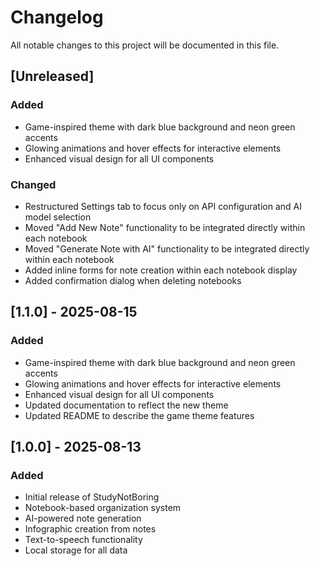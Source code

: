 # Changelog

All notable changes to this project will be documented in this file.

## [Unreleased]

### Added
- Game-inspired theme with dark blue background and neon green accents
- Glowing animations and hover effects for interactive elements
- Enhanced visual design for all UI components

### Changed
- Restructured Settings tab to focus only on API configuration and AI model selection
- Moved "Add New Note" functionality to be integrated directly within each notebook
- Moved "Generate Note with AI" functionality to be integrated directly within each notebook
- Added inline forms for note creation within each notebook display
- Added confirmation dialog when deleting notebooks

## [1.1.0] - 2025-08-15

### Added
- Game-inspired theme with dark blue background and neon green accents
- Glowing animations and hover effects for interactive elements
- Enhanced visual design for all UI components
- Updated documentation to reflect the new theme
- Updated README to describe the game theme features

## [1.0.0] - 2025-08-13

### Added
- Initial release of StudyNotBoring
- Notebook-based organization system
- AI-powered note generation
- Infographic creation from notes
- Text-to-speech functionality
- Local storage for all data